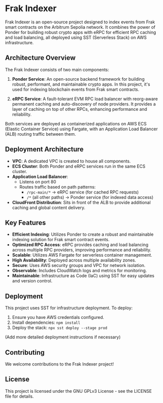 # Frak Indexer

Frak Indexer is an open-source project designed to index events from Frak smart contracts on the Arbitrum Sepolia network. It combines the power of Ponder for building robust crypto apps with eRPC for efficient RPC caching and load balancing, all deployed using SST (Serverless Stack) on AWS infrastructure.

## Architecture Overview

The Frak Indexer consists of two main components:

1. **Ponder Service**: An open-source backend framework for building robust, performant, and maintainable crypto apps. In this project, it's used for indexing blockchain events from Frak smart contracts.

2. **eRPC Service**: A fault-tolerant EVM RPC load balancer with reorg-aware permanent caching and auto-discovery of node providers. It provides a layer of caching on top of other RPCs, enhancing performance and reliability.

Both services are deployed as containerized applications on AWS ECS (Elastic Container Service) using Fargate, with an Application Load Balancer (ALB) routing traffic between them.

## Deployment Architecture

- **VPC**: A dedicated VPC is created to house all components.
- **ECS Cluster**: Both Ponder and eRPC services run in the same ECS cluster.
- **Application Load Balancer**: 
  - Listens on port 80
  - Routes traffic based on path patterns:
    - `/rpc-main/*` -> eRPC service (for cached RPC requests)
    - `/*` (all other paths) -> Ponder service (for indexed data access)
- **CloudFront Distribution**: Sits in front of the ALB to provide additional caching and global content delivery.

## Key Features

- **Efficient Indexing**: Utilizes Ponder to create a robust and maintainable indexing solution for Frak smart contract events.
- **Optimized RPC Access**: eRPC provides caching and load balancing across multiple RPC providers, improving performance and reliability.
- **Scalable**: Utilizes AWS Fargate for serverless container management.
- **High Availability**: Deployed across multiple availability zones.
- **Secure**: Uses AWS security groups and VPC for network isolation.
- **Observable**: Includes CloudWatch logs and metrics for monitoring.
- **Maintainable**: Infrastructure as Code (IaC) using SST for easy updates and version control.

## Deployment

This project uses SST for infrastructure deployment. To deploy:

1. Ensure you have AWS credentials configured.
2. Install dependencies: `npm install`
3. Deploy the stack: `npx sst deploy --stage prod`

(Add more detailed deployment instructions if necessary)

## Contributing

We welcome contributions to the Frak Indexer project!

## License

This project is licensed under the GNU GPLv3 License - see the LICENSE file for details.
